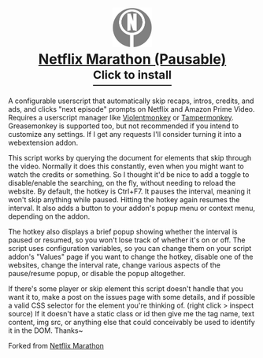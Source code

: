 <h1 align="center">
  <a href="https://cdn.jsdelivr.net/gh/aminomancer/Netflix-Marathon-Pausable@latest/marathon.user.js"><img src="./icon.svg" width="80em" /><br>
  <b>Netflix Marathon (Pausable)<br>
<sup>Click to install</b></a></sup>
</h1>


A configurable userscript that automatically skip recaps, intros, credits, and ads, and clicks "next episode" prompts on Netflix and Amazon Prime Video. Requires a userscript manager like [Violentmonkey](https://violentmonkey.github.io/) or [Tampermonkey](https://www.tampermonkey.net/). Greasemonkey is supported too, but not recommended if you intend to customize any settings. If I get any requests I'll consider turning it into a webextension addon.

This script works by querying the document for elements that skip through the video. Normally it does this constantly, even when you might want to watch the credits or something. So I thought it'd be nice to add a toggle to disable/enable the searching, on the fly, without needing to reload the website. By default, the hotkey is Ctrl+F7. It pauses the interval, meaning it won't skip anything while paused. Hitting the hotkey again resumes the interval. It also adds a button to your addon's popup menu or context menu, depending on the addon.

The hotkey also displays a brief popup showing whether the interval is paused or resumed, so you won't lose track of whether it's on or off. The script uses configuration variables, so you can change them on your script addon's "Values" page if you want to change the hotkey, disable one of the websites, change the interval rate, change various aspects of the pause/resume popup, or disable the popup altogether.

If there's some player or skip element this script doesn't handle that you want it to, make a post on the issues page with some details, and if possible a valid CSS selector for the element you're thinking of. (right click > inspect source) If it doesn't have a static class or id then give me the tag name, text content, img src, or anything else that could conceivably be used to identify it in the DOM. Thanks~

Forked from [Netflix Marathon](https://greasyfork.org/en/scripts/30029-netflix-marathon)
